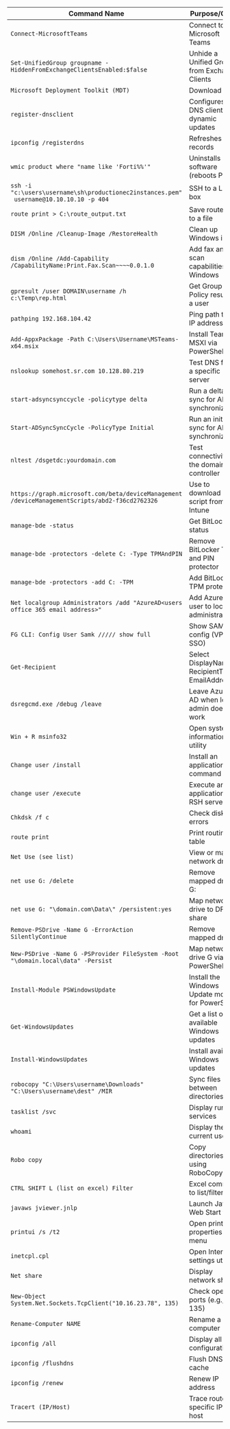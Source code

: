 
| **Command Name**        | **Purpose/Other**                                                                                       |
|-------------------------|-------------------------------------------------------------------------------------------------------|
| `Connect-MicrosoftTeams` | Connect to Microsoft Teams |
| `Set-UnifiedGroup groupname -HiddenFromExchangeClientsEnabled:$false` | Unhide a Unified Group from Exchange Clients |
| `Microsoft Deployment Toolkit (MDT)` | Download MDT |
| `register-dnsclient` | Configures DNS client for dynamic updates |
| `ipconfig /registerdns` | Refreshes DNS records |
| `wmic product where "name like 'Forti%%'"` | Uninstalls Forti software (reboots PC) |
| `ssh -i "c:\users\username\sh\productionec2instances.pem" `<br>` username@10.10.10.10 -p 404` | SSH to a Linux box |
| `route print > C:\route_output.txt` | Save route print to a file |
| `DISM /Online /Cleanup-Image /RestoreHealth` | Clean up Windows image |
| `dism /Online /Add-Capability`<br>`/CapabilityName:Print.Fax.Scan~~~~0.0.1.0` | Add fax and scan capabilities to Windows |
| `gpresult /user DOMAIN\username /h c:\Temp\rep.html` | Get Group Policy result for a user |
| `pathping 192.168.104.42` | Ping path to an IP address |
| `Add-AppxPackage -Path C:\Users\Username\MSTeams-x64.msix` | Install Teams MSXI via PowerShell |
| `nslookup somehost.sr.com 10.128.80.219` | Test DNS from a specific server |
| `start-adsyncsynccycle -policytype delta` | Run a delta sync for AD synchronization |
| `Start-ADSyncSyncCycle -PolicyType Initial` | Run an initial sync for AD synchronization |
| `nltest /dsgetdc:yourdomain.com` | Test connectivity to the domain controller |
| `https://graph.microsoft.com/beta/deviceManagement`<br>`/deviceManagementScripts/abd2-f36cd2762326` | Use to download script from Intune |
| `manage-bde -status` | Get BitLocker status |
| `manage-bde -protectors -delete C: -Type TPMAndPIN` | Remove BitLocker TPM and PIN protector |
| `manage-bde -protectors -add C: -TPM` | Add BitLocker TPM protector |
| `Net localgroup Administrators /add "AzureAD<users office 365 email address>"` | Add Azure AD user to local administrators |
| `FG CLI: Config User Samk ///// show full` | Show SAML config (VPN SSO) |
| `Get-Recipient` | Select DisplayName, RecipientType, EmailAddresses |
| `dsregcmd.exe /debug /leave` | Leave Azure AD when local admin doesn’t work |
| `Win + R msinfo32` | Open system information utility |
| `Change user /install` | Install an application via command |
| `change user /execute` | Execute an application on RSH server |
| `Chkdsk /f c` | Check disk for errors |
| `route print` | Print routing table |
| `Net Use (see list)` | View or map network drives |
| `net use G: /delete` | Remove mapped drive G: |
| `net use G: "\domain.com\Data\" /persistent:yes` | Map network drive to DFS share |
| `Remove-PSDrive -Name G -ErrorAction SilentlyContinue` | Remove mapped drive G |
| `New-PSDrive -Name G -PSProvider FileSystem -Root "\domain.local\data" -Persist` | Map network drive G via PowerShell |
| `Install-Module PSWindowsUpdate` | Install the Windows Update module for PowerShell |
| `Get-WindowsUpdates` | Get a list of available Windows updates |
| `Install-WindowsUpdates` | Install available Windows updates |
| `robocopy "C:\Users\username\Downloads" "C:\Users\username\dest" /MIR` | Sync files between directories |
| `tasklist /svc` | Display running services |
| `whoami` | Display the current user |
| `Robo copy` | Copy directories using RoboCopy |
| `CTRL SHIFT L (list on excel) Filter` | Excel command to list/filter |
| `javaws jviewer.jnlp` | Launch Java Web Start file |
| `printui /s /t2` | Open printer properties menu |
| `inetcpl.cpl` | Open Internet settings utility |
| `Net share` | Display network shares |
| `New-Object System.Net.Sockets.TcpClient("10.16.23.78", 135)` | Check open ports (e.g., port 135) |
| `Rename-Computer NAME` | Rename a computer |
| `ipconfig /all` | Display all IP configuration |
| `ipconfig /flushdns` | Flush DNS cache |
| `ipconfig /renew` | Renew IP address |
| `Tracert (IP/Host)` | Trace route to a specific IP or host |
